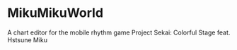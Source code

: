 # MikuMikuWorld
A chart editor for the mobile rhythm game Project Sekai: Colorful Stage feat. Hstsune Miku
